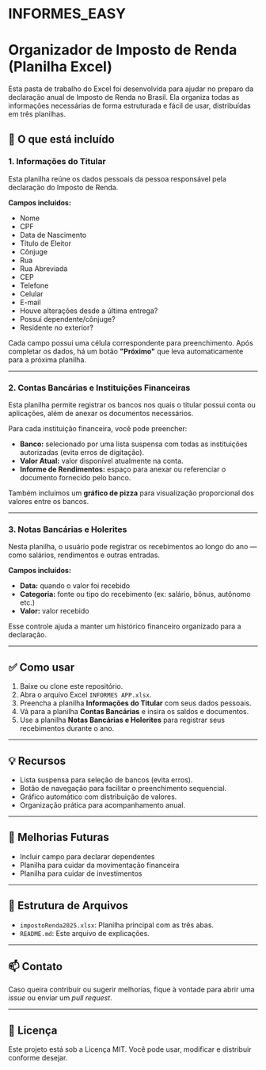 # INFORMES_EASY

# Organizador de Imposto de Renda (Planilha Excel)

Esta pasta de trabalho do Excel foi desenvolvida para ajudar no preparo da declaração anual de Imposto de Renda no Brasil. Ela organiza todas as informações necessárias de forma estruturada e fácil de usar, distribuídas em três planilhas.

## 📁 O que está incluído

### 1. Informações do Titular

Esta planilha reúne os dados pessoais da pessoa responsável pela declaração do Imposto de Renda.

**Campos incluídos:**
- Nome  
- CPF  
- Data de Nascimento  
- Título de Eleitor  
- Cônjuge  
- Rua  
- Rua Abreviada  
- CEP  
- Telefone  
- Celular  
- E-mail  
- Houve alterações desde a última entrega?  
- Possui dependente/cônjuge?  
- Residente no exterior?

Cada campo possui uma célula correspondente para preenchimento. Após completar os dados, há um botão **"Próximo"** que leva automaticamente para a próxima planilha.

---

### 2. Contas Bancárias e Instituições Financeiras

Esta planilha permite registrar os bancos nos quais o titular possui conta ou aplicações, além de anexar os documentos necessários.

Para cada instituição financeira, você pode preencher:
- **Banco:** selecionado por uma lista suspensa com todas as instituições autorizadas (evita erros de digitação).
- **Valor Atual:** valor disponível atualmente na conta.
- **Informe de Rendimentos:** espaço para anexar ou referenciar o documento fornecido pelo banco.

Também incluímos um **gráfico de pizza** para visualização proporcional dos valores entre os bancos.

---

### 3. Notas Bancárias e Holerites

Nesta planilha, o usuário pode registrar os recebimentos ao longo do ano — como salários, rendimentos e outras entradas.

**Campos incluídos:**
- **Data:** quando o valor foi recebido
- **Categoria:** fonte ou tipo do recebimento (ex: salário, bônus, autônomo etc.)
- **Valor:** valor recebido

Esse controle ajuda a manter um histórico financeiro organizado para a declaração.

---

## ✅ Como usar

1. Baixe ou clone este repositório.
2. Abra o arquivo Excel `INFORMES APP.xlsx`.
3. Preencha a planilha **Informações do Titular** com seus dados pessoais.
4. Vá para a planilha **Contas Bancárias** e insira os saldos e documentos.
5. Use a planilha **Notas Bancárias e Holerites** para registrar seus recebimentos durante o ano.

---

## 💡 Recursos

- Lista suspensa para seleção de bancos (evita erros).
- Botão de navegação para facilitar o preenchimento sequencial.
- Gráfico automático com distribuição de valores.
- Organização prática para acompanhamento anual.

---

## 🚀 Melhorias Futuras
- Incluir campo para declarar dependentes
- Planilha para cuidar da movimentação financeira
- Planilha para cuidar de investimentos

---

## 📎 Estrutura de Arquivos

- `impostoRenda2025.xlsx`: Planilha principal com as três abas.
- `README.md`: Este arquivo de explicações.

---

## 📫 Contato

Caso queira contribuir ou sugerir melhorias, fique à vontade para abrir uma *issue* ou enviar um *pull request*.

---

## 🧾 Licença

Este projeto está sob a Licença MIT. Você pode usar, modificar e distribuir conforme desejar.

